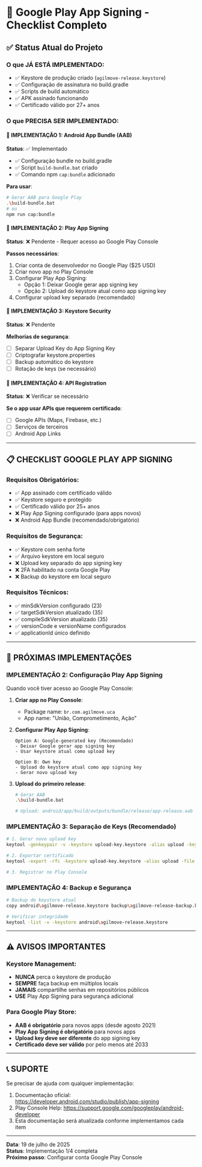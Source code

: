 # 🔐 Google Play App Signing - Checklist Completo

## ✅ Status Atual do Projeto

### O que JÁ ESTÁ IMPLEMENTADO:
- ✅ Keystore de produção criado (`agilmove-release.keystore`)
- ✅ Configuração de assinatura no build.gradle
- ✅ Scripts de build automático
- ✅ APK assinado funcionando
- ✅ Certificado válido por 27+ anos

### O que PRECISA SER IMPLEMENTADO:

#### 🎯 **IMPLEMENTAÇÃO 1: Android App Bundle (AAB)**
**Status**: ✅ Implementado
- ✅ Configuração bundle no build.gradle
- ✅ Script `build-bundle.bat` criado
- ✅ Comando npm `cap:bundle` adicionado

**Para usar**:
```bash
# Gerar AAB para Google Play
.\build-bundle.bat
# ou
npm run cap:bundle
```

#### 🎯 **IMPLEMENTAÇÃO 2: Play App Signing**
**Status**: ❌ Pendente - Requer acesso ao Google Play Console

**Passos necessários**:
1. Criar conta de desenvolvedor no Google Play ($25 USD)
2. Criar novo app no Play Console
3. Configurar Play App Signing:
   - Opção 1: Deixar Google gerar app signing key
   - Opção 2: Upload do keystore atual como app signing key
4. Configurar upload key separado (recomendado)

#### 🎯 **IMPLEMENTAÇÃO 3: Keystore Security**
**Status**: ❌ Pendente

**Melhorias de segurança**:
- [ ] Separar Upload Key do App Signing Key
- [ ] Criptografar keystore.properties
- [ ] Backup automático do keystore
- [ ] Rotação de keys (se necessário)

#### 🎯 **IMPLEMENTAÇÃO 4: API Registration**
**Status**: ❌ Verificar se necessário

**Se o app usar APIs que requerem certificado**:
- [ ] Google APIs (Maps, Firebase, etc.)
- [ ] Serviços de terceiros
- [ ] Android App Links

---

## 📋 **CHECKLIST GOOGLE PLAY APP SIGNING**

### Requisitos Obrigatórios:
- ✅ App assinado com certificado válido
- ✅ Keystore seguro e protegido
- ✅ Certificado válido por 25+ anos
- ❌ Play App Signing configurado (para apps novos)
- ❌ Android App Bundle (recomendado/obrigatório)

### Requisitos de Segurança:
- ✅ Keystore com senha forte
- ✅ Arquivo keystore em local seguro
- ❌ Upload key separado do app signing key
- ❌ 2FA habilitado na conta Google Play
- ❌ Backup do keystore em local seguro

### Requisitos Técnicos:
- ✅ minSdkVersion configurado (23)
- ✅ targetSdkVersion atualizado (35)
- ✅ compileSdkVersion atualizado (35)
- ✅ versionCode e versionName configurados
- ✅ applicationId único definido

---

## 🚀 **PRÓXIMAS IMPLEMENTAÇÕES**

### **IMPLEMENTAÇÃO 2: Configuração Play App Signing**

Quando você tiver acesso ao Google Play Console:

1. **Criar app no Play Console**:
   - Package name: `br.com.agilmove.uca`
   - App name: "União, Comprometimento, Ação"

2. **Configurar Play App Signing**:
   ```
   Option A: Google-generated key (Recomendado)
   - Deixar Google gerar app signing key
   - Usar keystore atual como upload key
   
   Option B: Own key
   - Upload do keystore atual como app signing key
   - Gerar novo upload key
   ```

3. **Upload do primeiro release**:
   ```bash
   # Gerar AAB
   .\build-bundle.bat
   
   # Upload: android/app/build/outputs/bundle/release/app-release.aab
   ```

### **IMPLEMENTAÇÃO 3: Separação de Keys (Recomendado)**

```bash
# 1. Gerar novo upload key
keytool -genkeypair -v -keystore upload-key.keystore -alias upload -keyalg RSA -keysize 2048 -validity 10000

# 2. Exportar certificado
keytool -export -rfc -keystore upload-key.keystore -alias upload -file upload_certificate.pem

# 3. Registrar no Play Console
```

### **IMPLEMENTAÇÃO 4: Backup e Segurança**

```bash
# Backup do keystore atual
copy android\agilmove-release.keystore backup\agilmove-release-backup.keystore

# Verificar integridade
keytool -list -v -keystore android\agilmove-release.keystore
```

---

## ⚠️ **AVISOS IMPORTANTES**

### Keystore Management:
- **NUNCA** perca o keystore de produção
- **SEMPRE** faça backup em múltiplos locais
- **JAMAIS** compartilhe senhas em repositórios públicos
- **USE** Play App Signing para segurança adicional

### Para Google Play Store:
- **AAB é obrigatório** para novos apps (desde agosto 2021)
- **Play App Signing é obrigatório** para novos apps
- **Upload key deve ser diferente** do app signing key
- **Certificado deve ser válido** por pelo menos até 2033

---

## 📞 **SUPORTE**

Se precisar de ajuda com qualquer implementação:
1. Documentação oficial: https://developer.android.com/studio/publish/app-signing
2. Play Console Help: https://support.google.com/googleplay/android-developer
3. Esta documentação será atualizada conforme implementamos cada item

---

**Data**: 19 de julho de 2025  
**Status**: Implementação 1/4 completa  
**Próximo passo**: Configurar conta Google Play Console
